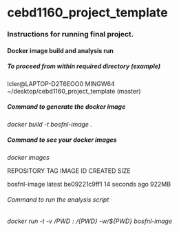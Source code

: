 # cebd1160_project_template

### Instructions for running final project.


#### Docker image build and analysis run

##### To proceed from within required directory (example)
lcler@LAPTOP-D2T6EOO0 MINGW64 ~/desktop/cebd1160_project_template (master)

##### Command to generate the docker image
*docker build -t bosfnl-image .*

##### Command to see your docker images
*docker images*

REPOSITORY            TAG                 IMAGE ID            CREATED             SIZE

bosfnl-image          latest              be09221c9ff1        14 seconds ago      922MB

###### Command to run the analysis script
*docker run -t -v /${PWD}:/${PWD} -w/${PWD} bosfnl-image*
